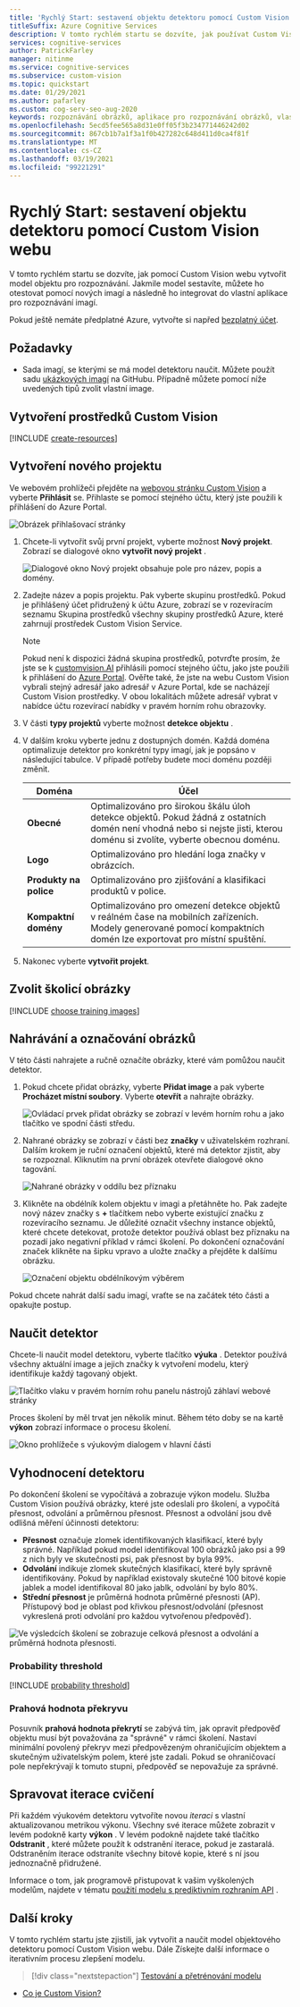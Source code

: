 ```yaml
---
title: 'Rychlý Start: sestavení objektu detektoru pomocí Custom Vision webu'
titleSuffix: Azure Cognitive Services
description: V tomto rychlém startu se dozvíte, jak používat Custom Vision web k vytváření, školení a testování modelu objektu pro rozpoznávání.
services: cognitive-services
author: PatrickFarley
manager: nitinme
ms.service: cognitive-services
ms.subservice: custom-vision
ms.topic: quickstart
ms.date: 01/29/2021
ms.author: pafarley
ms.custom: cog-serv-seo-aug-2020
keywords: rozpoznávání obrázků, aplikace pro rozpoznávání obrázků, vlastní vize
ms.openlocfilehash: 5ecd5fee565a8d31e0ff05f3b234771446242d02
ms.sourcegitcommit: 867cb1b7a1f3a1f0b427282c648d411d0ca4f81f
ms.translationtype: MT
ms.contentlocale: cs-CZ
ms.lasthandoff: 03/19/2021
ms.locfileid: "99221291"
---
```

# <a name="quickstart-build-an-object-detector-with-the-custom-vision-website"></a>Rychlý Start: sestavení objektu detektoru pomocí Custom Vision webu

V tomto rychlém startu se dozvíte, jak pomocí Custom Vision webu vytvořit model objektu pro rozpoznávání. Jakmile model sestavíte, můžete ho otestovat pomocí nových imagí a následně ho integrovat do vlastní aplikace pro rozpoznávání imagí.

Pokud ještě nemáte předplatné Azure, vytvořte si napřed [bezplatný účet](https://azure.microsoft.com/free/cognitive-services/).

## <a name="prerequisites"></a>Požadavky

- Sada imagí, se kterými se má model detektoru naučit. Můžete použít sadu [ukázkových imagí](https://github.com/Azure-Samples/cognitive-services-python-sdk-samples/tree/master/samples/vision/images) na GitHubu. Případně můžete pomocí níže uvedených tipů zvolit vlastní image.

## <a name="create-custom-vision-resources"></a>Vytvoření prostředků Custom Vision

[!INCLUDE [create-resources](includes/create-resources.md)]

## <a name="create-a-new-project"></a>Vytvoření nového projektu

Ve webovém prohlížeči přejděte na [webovou stránku Custom Vision](https://customvision.ai) a vyberte __Přihlásit__ se. Přihlaste se pomocí stejného účtu, který jste použili k přihlášení do Azure Portal.

![Obrázek přihlašovací stránky](./media/browser-home.png)


1. Chcete-li vytvořit svůj první projekt, vyberte možnost **Nový projekt**. Zobrazí se dialogové okno **vytvořit nový projekt** .

    ![Dialogové okno Nový projekt obsahuje pole pro název, popis a domény.](./media/get-started-build-detector/new-project.png)

1. Zadejte název a popis projektu. Pak vyberte skupinu prostředků. Pokud je přihlášený účet přidružený k účtu Azure, zobrazí se v rozevíracím seznamu Skupina prostředků všechny skupiny prostředků Azure, které zahrnují prostředek Custom Vision Service. 

   > [!NOTE]
   > Pokud není k dispozici žádná skupina prostředků, potvrďte prosím, že jste se k [customvision.AI](https://customvision.ai) přihlásili pomocí stejného účtu, jako jste použili k přihlášení do [Azure Portal](https://portal.azure.com/). Ověřte také, že jste na webu Custom Vision vybrali stejný adresář jako adresář v Azure Portal, kde se nacházejí Custom Vision prostředky. V obou lokalitách můžete adresář vybrat v nabídce účtu rozevírací nabídky v pravém horním rohu obrazovky. 

1. V části __typy projektů__ vyberte možnost __detekce objektu__ .

1. V dalším kroku vyberte jednu z dostupných domén. Každá doména optimalizuje detektor pro konkrétní typy imagí, jak je popsáno v následující tabulce. V případě potřeby budete moci doménu později změnit.

    |Doména|Účel|
    |---|---|
    |__Obecné__| Optimalizováno pro širokou škálu úloh detekce objektů. Pokud žádná z ostatních domén není vhodná nebo si nejste jisti, kterou doménu si zvolíte, vyberte obecnou doménu. |
    |__Logo__|Optimalizováno pro hledání loga značky v obrázcích.|
    |__Produkty na police__|Optimalizováno pro zjišťování a klasifikaci produktů v police.|
    |__Kompaktní domény__| Optimalizováno pro omezení detekce objektů v reálném čase na mobilních zařízeních. Modely generované pomocí kompaktních domén lze exportovat pro místní spuštění.|

1. Nakonec vyberte __vytvořit projekt__.

## <a name="choose-training-images"></a>Zvolit školicí obrázky

[!INCLUDE [choose training images](includes/choose-training-images.md)]

## <a name="upload-and-tag-images"></a>Nahrávání a označování obrázků

V této části nahrajete a ručně označíte obrázky, které vám pomůžou naučit detektor. 

1. Pokud chcete přidat obrázky, vyberte __Přidat image__ a pak vyberte __Procházet místní soubory__. Vyberte __otevřít__ a nahrajte obrázky.

    ![Ovládací prvek přidat obrázky se zobrazí v levém horním rohu a jako tlačítko ve spodní části středu.](./media/get-started-build-detector/add-images.png)

1. Nahrané obrázky se zobrazí v části bez **značky** v uživatelském rozhraní. Dalším krokem je ruční označení objektů, které má detektor zjistit, aby se rozpoznal. Kliknutím na první obrázek otevřete dialogové okno tagování. 

    ![Nahrané obrázky v oddílu bez příznaku](./media/get-started-build-detector/images-untagged.png)

1. Klikněte na obdélník kolem objektu v imagi a přetáhněte ho. Pak zadejte nový název značky s **+** tlačítkem nebo vyberte existující značku z rozevíracího seznamu. Je důležité označit všechny instance objektů, které chcete detekovat, protože detektor používá oblast bez příznaku na pozadí jako negativní příklad v rámci školení. Po dokončení označování značek klikněte na šipku vpravo a uložte značky a přejděte k dalšímu obrázku.

    ![Označení objektu obdélníkovým výběrem](./media/get-started-build-detector/image-tagging.png)

Pokud chcete nahrát další sadu imagí, vraťte se na začátek této části a opakujte postup.

## <a name="train-the-detector"></a>Naučit detektor

Chcete-li naučit model detektoru, vyberte tlačítko **výuka** . Detektor používá všechny aktuální image a jejich značky k vytvoření modelu, který identifikuje každý tagovaný objekt.

![Tlačítko vlaku v pravém horním rohu panelu nástrojů záhlaví webové stránky](./media/getting-started-build-a-classifier/train01.png)

Proces školení by měl trvat jen několik minut. Během této doby se na kartě **výkon** zobrazí informace o procesu školení.

![Okno prohlížeče s výukovým dialogem v hlavní části](./media/get-started-build-detector/training.png)

## <a name="evaluate-the-detector"></a>Vyhodnocení detektoru

Po dokončení školení se vypočítává a zobrazuje výkon modelu. Služba Custom Vision používá obrázky, které jste odeslali pro školení, a vypočítá přesnost, odvolání a průměrnou přesnost. Přesnost a odvolání jsou dvě odlišná měření účinnosti detektoru:

- **Přesnost** označuje zlomek identifikovaných klasifikací, které byly správné. Například pokud model identifikoval 100 obrázků jako psi a 99 z nich byly ve skutečnosti psi, pak přesnost by byla 99%.
- **Odvolání** indikuje zlomek skutečných klasifikací, které byly správně identifikovány. Pokud by například existovaly skutečné 100 bitové kopie jablek a model identifikoval 80 jako jablk, odvolání by bylo 80%.
- **Střední přesnost** je průměrná hodnota průměrné přesnosti (AP). Přístupový bod je oblast pod křivkou přesnost/odvolání (přesnost vykreslená proti odvolání pro každou vytvořenou předpověď).

![Ve výsledcích školení se zobrazuje celková přesnost a odvolání a průměrná hodnota přesnosti.](./media/get-started-build-detector/trained-performance.png)

### <a name="probability-threshold"></a>Probability threshold

[!INCLUDE [probability threshold](includes/probability-threshold.md)]

### <a name="overlap-threshold"></a>Prahová hodnota překryvu

Posuvník **prahová hodnota překrytí** se zabývá tím, jak opravit předpověď objektu musí být považována za "správné" v rámci školení. Nastaví minimální povolený překryv mezi předpovězeným ohraničujícím objektem a skutečným uživatelským polem, které jste zadali. Pokud se ohraničovací pole nepřekrývají k tomuto stupni, předpověď se nepovažuje za správné.

## <a name="manage-training-iterations"></a>Spravovat iterace cvičení

Při každém výukovém detektoru vytvoříte novou _iteraci_ s vlastní aktualizovanou metrikou výkonu. Všechny své iterace můžete zobrazit v levém podokně karty **výkon** . V levém podokně najdete také tlačítko **Odstranit** , které můžete použít k odstranění iterace, pokud je zastaralá. Odstraněním iterace odstraníte všechny bitové kopie, které s ní jsou jednoznačně přidružené.

Informace o tom, jak programově přistupovat k vašim vyškolených modelům, najdete v tématu [použití modelu s prediktivním rozhraním API](./use-prediction-api.md) .

## <a name="next-steps"></a>Další kroky

V tomto rychlém startu jste zjistili, jak vytvořit a naučit model objektového detektoru pomocí Custom Vision webu. Dále Získejte další informace o iterativním procesu zlepšení modelu.

> [!div class="nextstepaction"]
> [Testování a přetrénování modelu](test-your-model.md)

* [Co je Custom Vision?](./overview.md)
